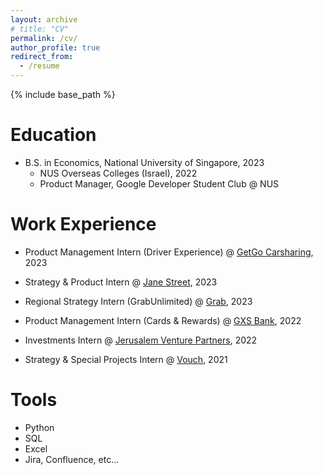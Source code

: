 ```yaml
---
layout: archive
# title: "CV"
permalink: /cv/
author_profile: true
redirect_from:
  - /resume
---
```


{% include base_path %}

Education
======
* B.S. in Economics, National University of Singapore, 2023
  * NUS Overseas Colleges (Israel), 2022
  * Product Manager, Google Developer Student Club @ NUS

Work Experience
======
* Product Management Intern (Driver Experience) @ [GetGo Carsharing](https://getgo.sg/), 2023

* Strategy & Product Intern @ [Jane Street](https://www.janestreet.com/), 2023

* Regional Strategy Intern (GrabUnlimited) @ [Grab](https://www.grab.com/sg/), 2023

* Product Management Intern (Cards & Rewards) @ [GXS Bank](https://www.gxs.com.sg/), 2022

* Investments Intern @ [Jerusalem Venture Partners](https://jvpvc.com/), 2022

* Strategy & Special Projects Intern @ [Vouch](https://www.vouch-technologies.com/en/), 2021

Tools
======
* Python
* SQL
* Excel
* Jira, Confluence, etc...

<!-- Publications
======
  <ul>{% for post in site.publications %}
    {% include archive-single-cv.html %}
  {% endfor %}</ul>
  
Talks
======
  <ul>{% for post in site.talks %}
    {% include archive-single-talk-cv.html %}
  {% endfor %}</ul>
  
Teaching
======
  <ul>{% for post in site.teaching %}
    {% include archive-single-cv.html %}
  {% endfor %}</ul> -->
  
<!-- Service and leadership
======
* Currently signed in to 43 different slack teams -->
